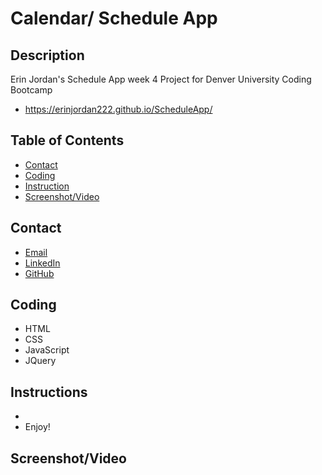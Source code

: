 # Calendar/ Schedule App

## Description
Erin Jordan's Schedule App week 4 Project for Denver University Coding Bootcamp
* https://erinjordan222.github.io/ScheduleApp/

## Table of Contents
* [Contact](#Contact)
* [Coding](#Coding)
* [Instruction](#Instruction)
* [Screenshot/Video](#Screenshot/Video)

## Contact
* <a href="https://erinjordan2790@gmail.com">Email</a> <br>
* <a href="https://www.linkedin.com/in/erin-jordan-b04210223/">LinkedIn</a> <br>
* <a href="https://github.com/ErinJordan222">GitHub</a> <br>

## Coding
* HTML
* CSS
* JavaScript
* JQuery

## Instructions
* 
* Enjoy!

## Screenshot/Video
